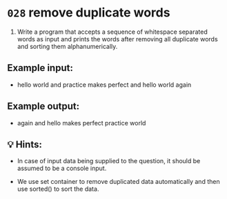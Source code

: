 # `028` remove duplicate words

1. Write a program that accepts a sequence of whitespace separated words as input and prints the words after removing all duplicate words and sorting them alphanumerically.

## Example input:

+ hello world and practice makes perfect and hello world again

## Example output:

+ again and hello makes perfect practice world

## 💡 Hints:

+ In case of input data being supplied to the question, it should be assumed to be a console input.

+ We use set container to remove duplicated data automatically and then use sorted() to sort the data.

